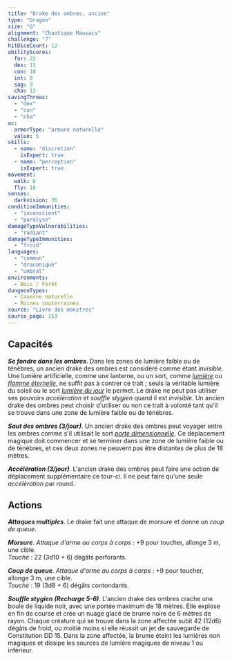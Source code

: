 ```yaml
---
title: "Drake des ombres, ancien"
type: "Dragon"
size: "G"
alignment: "Chaotique Mauvais"
challenge: "7"
hitDiceCount: 12
abilityScores:
  for: 22
  dex: 13
  con: 18
  int: 8
  sag: 9
  cha: 13
savingThrows:
  - "dex"
  - "con"
  - "cha"
ac:
  armorType: "armure naturelle"
  value: 5
skills:
  - name: "discretion"
    isExpert: true
  - name: "perception"
    isExpert: true
movement:
  walk: 6
  fly: 18
senses:
  darkvision: 36
conditionImmunities:
  - "inconscient"
  - "paralyse"
damageTypeVulnerabilities:
  - "radiant"
damageTypeImmunities:
  - "froid"
languages:
  - "commun"
  - "draconique"
  - "umbral"
environments:
  - Bois / Forêt
dungeonTypes:
  - Caverne naturelle
  - Ruines souterraines
source: "Livre des monstres"
source_page: 153
---
```

## Capacités
_**Se fondre dans les ombres**_. Dans les zones de lumière faible ou de ténèbres, un ancien drake des ombres est considéré comme étant _invisible_. Une lumière artificielle, comme une lanterne, ou un sort, comme [_lumière_](/grimoire/lumiere/) ou [_flamme éternelle_](/grimoire/flamme-eternelle/), ne suffit pas à contrer ce trait ; seuls la véritable lumière du soleil ou le sort [_lumière du jour_](/grimoire/lumiere-du-jour/) le permet. Le drake ne peut pas utiliser ses pouvoirs _accélération_ et _souffle stygien_ quand il est _invisible_. Un ancien drake des ombres peut choisir d'utiliser ou non ce trait à volonté tant qu'il se trouve dans une zone de lumière faible ou de ténèbres.

_**Saut des ombres (3/jour)**_. Un ancien drake des ombres peut voyager entre les ombres comme s'il utilisait le sort [_porte dimensionnelle_](/grimoire/porte-dimensionnelle/). Ce déplacement magique doit commencer et se terminer dans une zone de lumière faible ou de ténèbres, et ces deux zones ne peuvent pas être distantes de plus de 18 mètres.

_**Accélération (3/jour)**_. L'ancien drake des ombres peut faire une action de déplacement supplémentaire ce tour-ci. Il ne peut faire qu'une seule _accélération_ par round.

## Actions
_**Attaques multiples**_. Le drake fait une attaque de _morsure_ et donne un _coup de queue_.

_**Morsure**_. _Attaque d'arme au corps à corps_ : +9 pour toucher, allonge 3 m, une cible.  
_Touché_ : 22 (3d10 + 6) dégâts perforants.

_**Coup de queue**_. _Attaque d'arme au corps à corps_ : +9 pour toucher, allonge 3 m, une cible.  
_Touché_ : 19 (3d8 + 6) dégâts contondants.

_**Souffle stygien (Recharge 5-6)**_. L'ancien drake des ombres crache une boule de liquide noir, avec une portée maximum de 18 mètres. Elle explose en fin de course et crée un nuage glacé de brume noire de 6 mètres de rayon. Chaque créature qui se trouve dans la zone affectée subit 42 (12d6) dégâts de froid, ou moitié moins si elle réussit un jet de sauvegarde de Constitution DD 15. Dans la zone affectée, la brume éteint les lumières non magiques et dissipe les sources de lumière magiques de niveau 1 ou inférieur.
